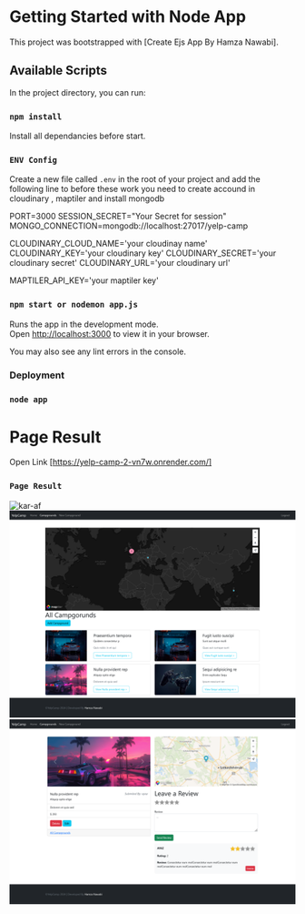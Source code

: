 # Getting Started with Node App

This project was bootstrapped with [Create Ejs App By Hamza Nawabi].

## Available Scripts

In the project directory, you can run:
### `npm install`

Install all dependancies before start.

### `ENV Config`
Create a new file called `.env` in the root of your project and add the following line to
before these work you need to create accound in cloudinary , maptiler and install mongodb

PORT=3000
SESSION_SECRET="Your Secret for session"
MONGO_CONNECTION=mongodb://localhost:27017/yelp-camp

CLOUDINARY_CLOUD_NAME='your cloudinay name'
CLOUDINARY_KEY='your cloudinary key'
CLOUDINARY_SECRET='your cloudinary secret'
CLOUDINARY_URL='your cloudinary url'

MAPTILER_API_KEY='your maptiler key'

### `npm start or nodemon app.js`

Runs the app in the development mode.\
Open [http://localhost:3000](http://localhost:3000) to view it in your browser.

You may also see any lint errors in the console.

### Deployment
### `node app` 

# Page Result 
Open Link [https://yelp-camp-2-vn7w.onrender.com/]

### `Page Result`

<img src="Screenshot 2024-09-03 at 14-09-01 YelpCamp.png" alt="kar-af">
<img src="Screenshot 2024-09-03 at 14-10-54 YelpCamp.png" alt="kar-af">
<img src="Screenshot 2024-09-03 at 14-11-47 YelpCamp.png" alt="kar-af">
